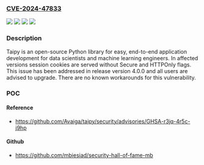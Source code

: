 ### [CVE-2024-47833](https://cve.mitre.org/cgi-bin/cvename.cgi?name=CVE-2024-47833)
![](https://img.shields.io/static/v1?label=Product&message=taipy&color=blue)
![](https://img.shields.io/static/v1?label=Version&message=%3D%20%3C%204.0.0%20&color=brighgreen)
![](https://img.shields.io/static/v1?label=Vulnerability&message=CWE-1004%3A%20Sensitive%20Cookie%20Without%20'HttpOnly'%20Flag&color=brighgreen)
![](https://img.shields.io/static/v1?label=Vulnerability&message=CWE-614%3A%20Sensitive%20Cookie%20in%20HTTPS%20Session%20Without%20'Secure'%20Attribute&color=brighgreen)

### Description

Taipy is an open-source Python library for easy, end-to-end application development for data scientists and machine learning engineers. In affected versions session cookies are served without Secure and HTTPOnly flags. This issue has been addressed in release version 4.0.0 and all users are advised to upgrade. There are no known workarounds for this vulnerability.

### POC

#### Reference
- https://github.com/Avaiga/taipy/security/advisories/GHSA-r3jq-4r5c-j9hp

#### Github
- https://github.com/mbiesiad/security-hall-of-fame-mb

